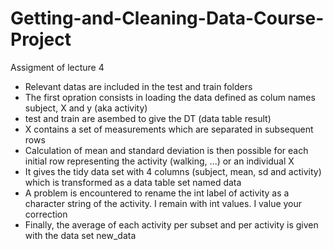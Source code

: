 # Getting-and-Cleaning-Data-Course-Project
Assigment of lecture 4

- Relevant datas are included in the test and train folders
- The  first opration consists in loading the data defined as colum names subject, X and y (aka activity)
- test and train are asembed to give the DT (data table result)
- X contains a set of measurements which are separated in subsequent rows
- Calculation of mean and standard deviation is then possible for each initial row representing the activity (walking, ...) or an individual X
- It gives the tidy data set with 4 columns (subject, mean, sd and activity) which is transformed as a data table set named data
- A problem is encountered to rename the int label of activity as a character string of the activity. I remain with int values. I value your correction
- Finally, the average of each activity per subset and per activity is given with the data set new_data
